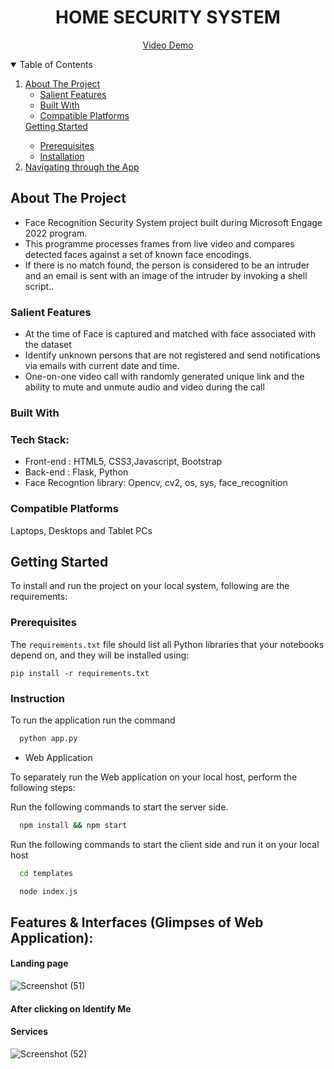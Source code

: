 <h1 align="center">HOME SECURITY SYSTEM</h1>

<p align="center">
 <a target="_blank" href="https://youtu.be/O7uGtnhZe2s">Video Demo</a>
</p>

    
<!-- TABLE OF CONTENTS -->
<details open="open">
  <summary>Table of Contents</summary>
  <ol>
    <li>
      <a href="#about-the-project">About The Project</a>
      <ul>
        <li><a href="#salient-features">Salient Features</a></li>
       <li><a href="#built-with">Built With</a></li>
        <li><a href="#compatible-platforms">Compatible Platforms</a></li>    
      </ul>
    </li>
      <a href="#getting-started">Getting Started</a>
      <ul>
        <li><a href="#prerequisites">Prerequisites</a></li>
        <li><a href="#installation">Installation</a></li>
      </ul>
    </li>
    <li><a href="#navigating-through-the-app">Navigating through the App</a></li><ul>
      </ul>
  </ol>
</details>

<!-- ABOUT THE PROJECT -->

## About The Project
* Face Recognition Security System project built during Microsoft Engage 2022 program. 
* This programme processes frames from live video and compares detected faces against a set of known face encodings. 
* If there is no match found, the person is considered to be an intruder and an email is sent with an image of the intruder by invoking a shell script..

### Salient Features
* At the time of Face is captured and matched with face associated with the dataset
* Identify unknown persons that are not registered and send notifications via emails with current date and time.
* One-on-one video call with randomly generated unique link and the ability to mute and unmute audio and video during the call

### Built With

###  Tech Stack: 
* Front-end :
  HTML5, CSS3,Javascript, Bootstrap
* Back-end :
  Flask, Python
* Face Recogntion library: 
 Opencv, cv2, os, sys, face_recognition

### Compatible Platforms
Laptops, Desktops and Tablet PCs


## Getting Started
To install and run the project on your local system, following are the requirements:
### Prerequisites
The `requirements.txt` file should list all Python libraries that your notebooks
depend on, and they will be installed using:

```
pip install -r requirements.txt
```

### Instruction

To run the application run the command 
```sh
  python app.py
```

* Web Application

To separately run the Web application on your local host, perform the following steps:

Run the following commands to start the server side.

```sh
  npm install && npm start
```
Run the following commands to start the client side and run it on your local host
```sh
  cd templates
```
```sh
  node index.js
```
## Features & Interfaces (Glimpses of Web Application):
#### Landing page
![Screenshot (51)](https://user-images.githubusercontent.com/77895187/170818251-df799419-cb49-4e54-826a-9521ffc30ab5.png)

#### After clicking on Identify Me 
#### Services
![Screenshot (52)](https://user-images.githubusercontent.com/77895187/170818250-1e3b6c17-4aa0-41f5-b5c8-94373752df7e.png)
